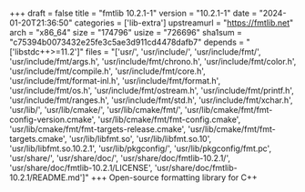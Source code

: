 +++
draft = false
title = "fmtlib 10.2.1-1"
version = "10.2.1-1"
date = "2024-01-20T21:36:50"
categories = ['lib-extra']
upstreamurl = "https://fmtlib.net"
arch = "x86_64"
size = "174796"
usize = "726696"
sha1sum = "c75394b0073432e25fe3c5ae3d911cd4478dafb7"
depends = "['libstdc++>=11.2']"
files = "['usr/', 'usr/include/', 'usr/include/fmt/', 'usr/include/fmt/args.h', 'usr/include/fmt/chrono.h', 'usr/include/fmt/color.h', 'usr/include/fmt/compile.h', 'usr/include/fmt/core.h', 'usr/include/fmt/format-inl.h', 'usr/include/fmt/format.h', 'usr/include/fmt/os.h', 'usr/include/fmt/ostream.h', 'usr/include/fmt/printf.h', 'usr/include/fmt/ranges.h', 'usr/include/fmt/std.h', 'usr/include/fmt/xchar.h', 'usr/lib/', 'usr/lib/cmake/', 'usr/lib/cmake/fmt/', 'usr/lib/cmake/fmt/fmt-config-version.cmake', 'usr/lib/cmake/fmt/fmt-config.cmake', 'usr/lib/cmake/fmt/fmt-targets-release.cmake', 'usr/lib/cmake/fmt/fmt-targets.cmake', 'usr/lib/libfmt.so', 'usr/lib/libfmt.so.10', 'usr/lib/libfmt.so.10.2.1', 'usr/lib/pkgconfig/', 'usr/lib/pkgconfig/fmt.pc', 'usr/share/', 'usr/share/doc/', 'usr/share/doc/fmtlib-10.2.1/', 'usr/share/doc/fmtlib-10.2.1/LICENSE', 'usr/share/doc/fmtlib-10.2.1/README.md']"
+++
Open-source formatting library for C++